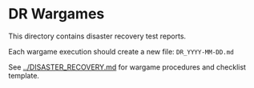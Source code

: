 # DR Wargames

This directory contains disaster recovery test reports.

Each wargame execution should create a new file: `DR_YYYY-MM-DD.md`

See [../DISASTER_RECOVERY.md](../DISASTER_RECOVERY.md) for wargame procedures and checklist template.
